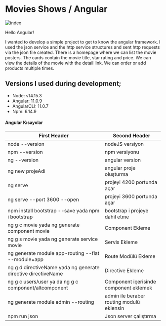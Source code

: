 # Movies Shows / Angular 

![index](https://user-images.githubusercontent.com/54249736/105641342-740b4b00-5e94-11eb-9027-2a8f83d4f21a.png)

Hello Angular!

I wanted to develop a simple project to get to know the angular framework. I used the json service and the http service structures and sent http requests via the json file created. There is a homepage where we can list the movie posters. The cards contain the movie title, star rating and price. We can view the details of the movie with the detail link. We can order or add products multiple times.

## Versions I used during development;

 * Node: v14.15.3
 * Angular: 11.0.9
 * AngularCLI: 11.0.7
 * Npm: 6.14.9

#### Angular Kısayolar

| First Header   | Second Header     |
| -------------  | -------------     |
| node --version | nodeJS versiyon  |
| npm --version  | npm versiyonu  |
| ng --version  | angular version  |
| ng new projeAdi  | angular proje oluşturma  |
| ng serve    | projeyi 4200 portunda açar  |
| ng serve --port 3600 --open   | projeyi 3600 portunda açar  |
| npm install bootstrap --save yada npm i bootstrap  | bootstrap i projeye dahil etme |
| ng g c movie yada ng generate component movie  | Component Ekleme  |
| ng g s movie yada ng generate service movie  | Servis Ekleme  |
| ng generate module app-routing --flat --module=app  | Route Modülü Ekleme  |
| ng g d directiveName yada ng generate directive directiveName | Directive Ekleme  |
| ng g c users/user ya da ng g c component/altcomponent  | Component içerisinde  component eklemek  |
| ng generate module admin --routing  | admin ile beraber routing modulü eklensin  |
| npm run json | Json server çalıştırma  |
